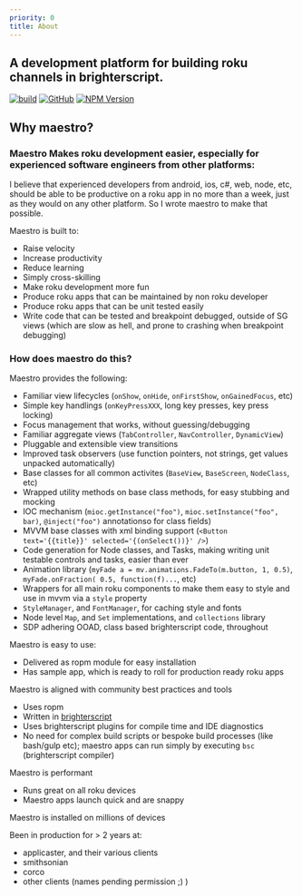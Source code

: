 ```yaml
---
priority: 0
title: About
---
```


## A development platform for building roku channels in brighterscript.


[![build](https://img.shields.io/github/workflow/status/georgejecook/maestro-roku/build.svg?logo=github)](https://github.com/georgejecook/maestro-roku/actions?query=workflow%3Abuild)
[![GitHub](https://img.shields.io/github/release/georgejecook/maestro-roku.svg?style=flat-square)](https://github.com/georgejecook/maestro-roku/releases)
[![NPM Version](https://badge.fury.io/js/maestro-roku.svg?style=flat)](https://npmjs.org/package/maestro-roku)

## Why maestro?

### Maestro Makes roku development easier, especially for experienced software engineers from other platforms:

I believe that experienced developers from android, ios, c#, web, node, etc, should be able to be productive on a roku app in no more than a week, just as they would on any other platform. So I wrote maestro to make that possible.

Maestro is built to:

 - Raise velocity
 - Increase productivity
 - Reduce learning
 - Simply cross-skilling
 - Make roku development more fun
 - Produce roku apps that can be maintained by non roku developer
 - Produce roku apps that can be unit tested easily
 - Write code that can be tested and breakpoint debugged, outside of SG views (which are slow as hell, and prone to crashing when breakpoint debugging)

### How does maestro do this?

Maestro provides the following:

 - Familiar view lifecycles (`onShow`, `onHide`, `onFirstShow`, `onGainedFocus`, etc)
 - Simple key handlings (`onKeyPressXXX`, long key presses, key press locking)
 - Focus management that works, without guessing/debugging
 - Familiar aggregate views (`TabController`, `NavController`, `DynamicView`)
 - Pluggable and extensible view transitions
 - Improved task observers (use function pointers, not strings, get values unpacked automatically)
 - Base classes for all common activites (`BaseView`, `BaseScreen`, `NodeClass`, etc)
 - Wrapped utility methods on base class methods, for easy stubbing and mocking
 - IOC mechanism (`mioc.getInstance("foo")`, `mioc.setInstance("foo", bar)`, `@inject("foo")` annotationso for class fields)
 - MVVM base classes with xml binding support (`<Button text='{{title}}' selected='{(onSelect())}' />`)
 - Code generation for Node classes, and Tasks, making writing unit testable controls and tasks, easier than ever
 - Animation library (`myFade a = mv.animations.FadeTo(m.button, 1, 0.5)`, `myFade.onFraction( 0.5, function(f)...`, etc)
 - Wrappers for all main roku components to make them easy to style and use in mvvm via a `style` property
 - `StyleManager`, and `FontManager`, for caching style and fonts
 - Node level `Map`, and `Set` implementations, and `collections` library
 - SDP adhering OOAD, class based brighterscript code, throughout

Maestro is easy to use:

 - Delivered as ropm module for easy installation
 - Has sample app, which is ready to roll for production ready roku apps

Maestro is aligned with community best practices and tools

 - Uses ropm
 - Written in [brighterscript](https://github.com/rokucommunity/brighterscript)
 - Uses brighterscript plugins for compile time and IDE diagnostics
 - No need for complex build scripts or bespoke build processes (like bash/gulp etc); maestro apps can run simply by executing `bsc`  (brighterscript compiler)


Maestro is performant

 - Runs great on all roku devices
 - Maestro apps launch quick and are snappy

Maestro is installed on millions of devices

Been in production for > 2 years at:

  - applicaster, and their various clients
  - smithsonian
  - corco
  - other clients (names pending permission ;) )

